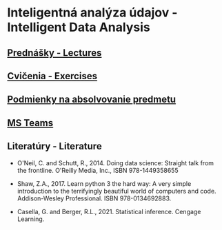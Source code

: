#  Inteligentná analýza údajov - Intelligent Data Analysis

## [Prednášky - Lectures](https://github.com/FIIT-IAU/2021-2022/tree/master/prednasky)

## [Cvičenia - Exercises](https://github.com/FIIT-IAU/2021-2022/tree/master/cvicenia)

## [Podmienky na absolvovanie predmetu](https://github.com/FIIT-IAU/2021-2022/blob/main/rozne/README.md)

## [MS Teams](https://teams.microsoft.com/l/team/19%3aG8St_uY30w69nQiXUAA-g9CiwZHvUm4w5qg2g5eK7w01%40thread.tacv2/conversations?groupId=789f7258-db27-499d-a196-dea8bd564bb7&tenantId=25733538-6b16-4aa3-8ed6-297eb79b8e06)


Literatúry - Literature
------------

- O'Neil, C. and Schutt, R., 2014. Doing data science: Straight talk from the frontline. O'Reilly Media, Inc., ISBN 978-1449358655

- Shaw, Z.A., 2017. Learn python 3 the hard way: A very simple introduction to the terrifyingly beautiful world of computers and code. Addison-Wesley Professional. ISBN 978-0134692883.

- Casella, G. and Berger, R.L., 2021. Statistical inference. Cengage Learning.

